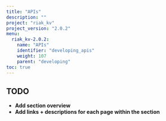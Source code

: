 ```yaml
---
title: "APIs"
description: ""
project: "riak_kv"
project_version: "2.0.2"
menu:
  riak_kv-2.0.2:
    name: "APIs"
    identifier: "developing_apis"
    weight: 107
    parent: "developing"
toc: true
---
```


## TODO

- **Add section overview**
- **Add links + descriptions for each page within the section**
